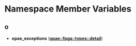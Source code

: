 # Namespace Member Variables


## o

* **opae\_exceptions** ([**opae::fpga::types::detail**](namespaceopae_1_1fpga_1_1types_1_1detail.md))

